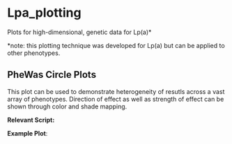 # Lpa_plotting
Plots for high-dimensional, genetic data for  Lp(a)*

*note: this plotting technique was developed for Lp(a) but can be applied to other phenotypes.

## PheWas Circle Plots
This plot can be used to demonstrate heterogeneity of resutls across a vast array of phenotypes. Direction of effect as well as strength of effect can be shown through color and shade mapping. 

**Relevant Script:** <insert script name>

**Example Plot**:
<insert plot>
